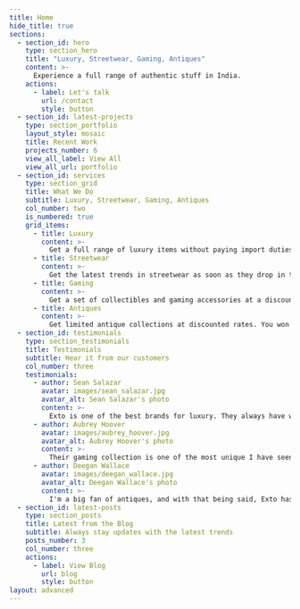 ```yaml
---
title: Home
hide_title: true
sections:
  - section_id: hero
    type: section_hero
    title: "Luxury, Streetwear, Gaming, Antiques"
    content: >-
      Experience a full range of authentic stuff in India.
    actions:
      - label: Let's talk
        url: /contact
        style: button
  - section_id: latest-projects
    type: section_portfolio
    layout_style: mosaic
    title: Recent Work
    projects_number: 6
    view_all_label: View All
    view_all_url: portfolio
  - section_id: services
    type: section_grid
    title: What We Do
    subtitle: Luxury, Streetwear, Gaming, Antiques
    col_number: two
    is_numbered: true
    grid_items:
      - title: Luxury
        content: >-
          Get a full range of luxury items without paying import duties or taxes. Verified by acclaimed brands.
      - title: Streetwear
        content: >-
          Get the latest trends in streetwear as soon as they drop in the market.
      - title: Gaming
        content: >-
          Get a set of collectibles and gaming accessories at a discounted rate.
      - title: Antiques
        content: >-
          Get limited antique collections at discounted rates. You won't find them anywhere else!
  - section_id: testimonials
    type: section_testimonials
    title: Testimonials
    subtitle: Hear it from our customers
    col_number: three
    testimonials:
      - author: Sean Salazar
        avatar: images/sean_salazar.jpg
        avatar_alt: Sean Salazar's photo
        content: >-
          Exto is one of the best brands for luxury. They always have what you want. Also, all the items are verified. Shopping with them has a unique experience. Definitely give it a try you won;t regret it!
      - author: Aubrey Hoover
        avatar: images/aubrey_hoover.jpg
        avatar_alt: Aubrey Hoover's photo
        content: >-
          Their gaming collection is one of the most unique I have seen. They always deliver high quality products and services. I have been a huge fan of their exclusive collection for more than 2 years.
      - author: Deegan Wallace
        avatar: images/deegan_wallace.jpg
        avatar_alt: Deegan Wallace's photo
        content: >-
          I'm a big fan of antiques, and with that being said, Exto has one of the most exclusive antiques collection I have ever seen. They always deliver on time and have the best customer experience. It has been a pleasure buying from Exto.
  - section_id: latest-posts
    type: section_posts
    title: Latest from the Blog
    subtitle: Always stay updates with the latest trends
    posts_number: 3
    col_number: three
    actions:
      - label: View Blog
        url: blog
        style: button
layout: advanced
---
```


